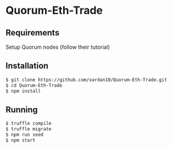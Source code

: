 # Quorum-Eth-Trade

## Requirements

Setup Quorum nodes (follow their tutorial)

## Installation

```sh
$ git clone https://github.com/vardan10/Quorum-Eth-Trade.git
$ cd Quorum-Eth-Trade
$ npm install
```

## Running

```sh
$ truffle compile
$ truffle migrate
$ npm run seed
$ npm start
```
